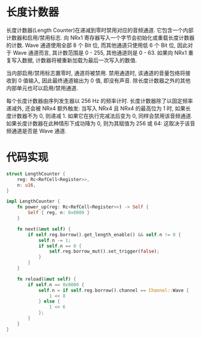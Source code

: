 # 长度计数器

长度计数器(Length Counter)在递减到零时禁用对应的音频通道. 它包含一个内部计数器和启用/禁用标志. 向 NRx1 寄存器写入一个字节会初始化或重载长度计数器的计数. Wave 通道使用全部 8 个 Bit 位, 而其他通道只使用低 6 个 Bit 位, 因此对于 Wave 通道而言, 其计数范围是 0 - 255, 其他通道则是 0 - 63. 如果向 NRx1 重复写入数据, 计数器将被重新加载为最后一次写入的数值.

当内部启用/禁用标志置零时, 通道将被禁用. 禁用通道时, 该通道的音量包络将接收到 0 值输入, 因此最终通道输出为 0 值, 即没有声音. 除长度计数器之外的其他内部单元也可以启用/禁用通道.

每个长度计数器由序列发生器以 256 Hz 的频率计时. 长度计数器除了以固定频率递减外, 还会被 NRx4 额外触发: 当写入 NRx4 且 NRx4 的最高位为 1 时, 如果长度计数器不为 0, 则递减 1. 如果它在执行完减法后变为 0, 同样会禁用该音频通道. 如果长度计数器在此种情形下成功降为 0, 则为其赋值为 256 或 64: 这取决于该音频通道是否是 Wave 通道.

# 代码实现

```rs
struct LengthCounter {
    reg: Rc<RefCell<Register>>,
    n: u16,
}

impl LengthCounter {
    fn power_up(reg: Rc<RefCell<Register>>) -> Self {
        Self { reg, n: 0x0000 }
    }

    fn next(&mut self) {
        if self.reg.borrow().get_length_enable() && self.n != 0 {
            self.n -= 1;
            if self.n == 0 {
                self.reg.borrow_mut().set_trigger(false);
            }
        }
    }

    fn reload(&mut self) {
        if self.n == 0x0000 {
            self.n = if self.reg.borrow().channel == Channel::Wave {
                1 << 8
            } else {
                1 << 6
            };
        }
    }
}
```
